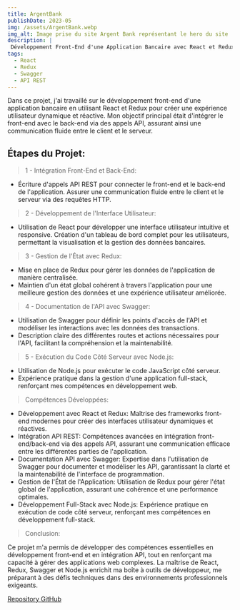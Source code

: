 ```yaml
---
title: ArgentBank
publishDate: 2023-05
img: /assets/ArgentBank.webp
img_alt: Image prise du site Argent Bank représentant le hero du site
description: |
 Développement Front-End d'une Application Bancaire avec React et Redux.
tags:
  - React
  - Redux
  - Swagger
  - API REST
---
```


Dans ce projet, j'ai travaillé sur le développement front-end d'une application bancaire en utilisant React et Redux pour créer une expérience utilisateur dynamique et réactive. Mon objectif principal était d'intégrer le front-end avec le back-end via des appels API, assurant ainsi une communication fluide entre le client et le serveur.

## Étapes du Projet:

> 1 - Intégration Front-End et Back-End:

- Écriture d'appels API REST pour connecter le front-end et le back-end de l'application.
Assurer une communication fluide entre le client et le serveur via des requêtes HTTP.

> 2 - Développement de l'Interface Utilisateur:

- Utilisation de React pour développer une interface utilisateur intuitive et responsive.
Création d'un tableau de bord complet pour les utilisateurs, permettant la visualisation et la gestion des données bancaires.

> 3 - Gestion de l'État avec Redux:

- Mise en place de Redux pour gérer les données de l'application de manière centralisée.
- Maintien d'un état global cohérent à travers l'application pour une meilleure gestion des données et une expérience utilisateur améliorée.

> 4 - Documentation de l'API avec Swagger:

- Utilisation de Swagger pour définir les points d'accès de l'API et modéliser les interactions avec les données des transactions.
- Description claire des différentes routes et actions nécessaires pour l'API, facilitant la 
compréhension et la maintenabilité.

> 5 - Exécution du Code Côté Serveur avec Node.js:

- Utilisation de Node.js pour exécuter le code JavaScript côté serveur.
- Expérience pratique dans la gestion d'une application full-stack, renforçant mes compétences en développement web.

> Compétences Développées:

- Développement avec React et Redux: Maîtrise des frameworks front-end modernes pour créer des interfaces utilisateur dynamiques et réactives.
- Intégration API REST: Compétences avancées en intégration front-end/back-end via des appels API, assurant une communication efficace entre les différentes parties de l'application.
- Documentation API avec Swagger: Expertise dans l'utilisation de Swagger pour documenter et modéliser les API, garantissant la clarté et la maintenabilité de l'interface de programmation.
- Gestion de l'État de l'Application: Utilisation de Redux pour gérer l'état global de l'application, assurant une cohérence et une performance optimales.
- Développement Full-Stack avec Node.js: Expérience pratique en exécution de code côté serveur, renforçant mes compétences en développement full-stack.

> Conclusion:

Ce projet m'a permis de développer des compétences essentielles en développement front-end et en intégration API, tout en renforçant ma capacité à gérer des applications web complexes. La maîtrise de React, Redux, Swagger et Node.js enrichit ma boîte à outils de développeur, me préparant à des défis techniques dans des environnements professionnels exigeants.

<a href="https://github.com/Adeline34/ArgentBank-website-1.git" target="_blank">Repository GitHub</a>